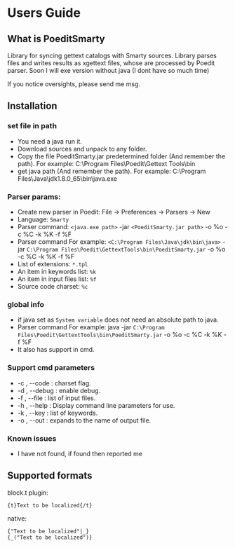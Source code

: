 Users Guide
========================

What is PoeditSmarty
-------------------

Library for syncing gettext catalogs with Smarty sources. 
Library parses files and writes results as xgettext files, whose are processed by Poedit parser.
Soon I will exe version without java (I dont have so much time)

If you notice oversights, please send me msg.

## Installation

### set file in path

* You need a java run it.
* Download sources and unpack to any folder.
* Copy the file PoeditSmarty.jar predetermined folder (And remember the path).  For example: C:\Program Files\Poedit\Gettext Tools\bin
* get java path (And remember the path). For example: C:\Program Files\Java\jdk1.8.0_65\bin\java.exe

### Parser params:

* Create new parser in Poedit: File -> Preferences -> Parsers -> New
* Language: `Smarty`
* Parser command: `<java.exe path>` -jar `<PoeditSmarty.jar path>` -o %o -c %C -k %K -f %F  
* Parser command For example: `<C:\Program Files\Java\jdk\bin\java>` -jar `C:\Program Files\Poedit\GettextTools\bin\PoeditSmarty.jar` -o %o -c %C -k %K -f %F 
* List of extensions: `*.tpl`
* An item in keywords list: `%k`
* An item in input files list: `%f`
* Source code charset: `%c`

### global info
* if java set as `System variable` does not need an absolute path to java. 
* Parser command For example: java -jar `C:\Program Files\Poedit\GettextTools\bin\PoeditSmarty.jar` -o %o -c %C -k %K -f %F 
* It also has support in cmd.

### Support cmd parameters

* -c , --code            <Args>  <Required> : charset flag.
* -d , --debug                              : enable debug.
* -f , --file            <Args>  <Required> : list of input files.
* -h , --help                               : Display command line parameters for use.
* -k , --key             <Args>  <Required> : list of keywords.
* -o , --out             <Args>  <Required> : expands to the name of output file.

### Known issues
* I have not found, if found then reported me

## Supported formats

block.t plugin:
```
{t}Text to be localized{/t}
```
native:
```
{"Text to be localized"|_}
{_("Text to be localized")}
```
